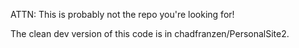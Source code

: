ATTN: This is probably not the repo you're looking for!

The clean dev version of this code is in chadfranzen/PersonalSite2.
